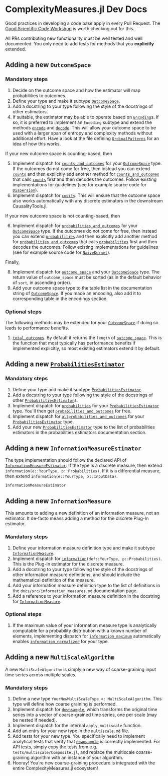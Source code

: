 # ComplexityMeasures.jl Dev Docs

Good practices in developing a code base apply in every Pull Request. The [Good Scientific Code Workshop](https://github.com/JuliaDynamics/GoodScientificCodeWorkshop) is worth checking out for this.

All PRs contributing new functionality must be well tested and well documented. You only need to add tests for methods that you **explicitly** extended.

## Adding a new `OutcomeSpace`

### Mandatory steps

1. Decide on the outcome space and how the estimator will map probabilities to outcomes.
2. Define your type and make it subtype [`OutcomeSpace`](@ref).
3. Add a docstring to your type following the style of the docstrings of other estimators.
4. If suitable, the estimator may be able to operate based on [`Encoding`](@ref)s. If so,
    it is preferred to implement an `Encoding` subtype and extend the methods
    [`encode`](@ref) and [`decode`](@ref). This will allow your outcome space to be used
    with a larger span of entropy and complexity methods without additional effort.
    Have a look at the file defining [`OrdinalPatterns`](@ref) for an idea of how this
    works.

If your new outcome space is counting-based, then

5. Implement dispatch for [`counts_and_outcomes`](@ref) for your [`OutcomeSpace`](@ref)
    type. If the outcomes do not come for free, then instead you can extend
    [`counts`](@ref) and then explicitly add another method for
    [`counts_and_outcomes`](@ref) that calls [`counts`](@ref) first and then decodes
    the outcomes. Follow existing implementations for guidelines (see for example source
    code for [`Dispersion`](@ref)).
6. Implement dispatch for [`codify`](@ref). This will ensure that the outcome space
    also works automatically with any discrete estimators in the downstream CausalityTools.jl.

If your new outcome space is not counting-based, then

6. Implement dispatch for [`probabilities_and_outcomes`](@ref) for your
    [`OutcomeSpace`](@ref) type. If the outcomes do not come for free, then instead you
    can extend [`probabilities`](@ref) and then explicitly add another method for
    [`probabilities_and_outcomes`](@ref) that calls [`probabilities`](@ref) first and
    then decodes the outcomes.
    Follow existing implementations for guidelines (see for example source code for
    [`NaiveKernel`](@ref)).

Finally,

8. Implement dispatch for [`outcome_space`](@ref) and your [`OutcomeSpace`](@ref) type.
    The return value of `outcome_space` must be sorted (as in the default behavior of
    `sort`, in ascending order).
9. Add your outcome space type to the table list in the documentation string of
    [`OutcomeSpace`](@ref). If you made an encoding, also add it to corresponding table
    in the encodings section.

### Optional steps

The following methods may be extended for your [`OutcomeSpace`](@ref) if doing so
leads to performance benefits.

1. [`total_outcomes`](@ref). By default it returns the `length` of [`outcome_space`](@ref).
    This is the function that most typically has performance benefits if implemented
    explicitly, so most existing estimators extend it by default.

## Adding a new [`ProbabilitiesEstimator`](@ref)

### Mandatory steps

1. Define your type and make it subtype [`ProbabilitiesEstimator`](@ref).
2. Add a docstring to your type following the style of the docstrings of other
    [`ProbabilitiesEstimator`](@ref)s.
3. Implement dispatch for [`probabilities`](@ref) for your
    [`ProbabilitiesEstimator`](@ref) type. You'll then get
    [`probabilities_and_outcomes`](@ref) for free.
4. Implement dispatch for [`allprobabilities_and_outcomes`](@ref) for your
    [`ProbabilitiesEstimator`](@ref) type. 
5. Add your new [`ProbabilitiesEstimator`](@ref) type to the list of probabilities
    estimators in the probabilities estimators documentation section.

## Adding a new `InformationMeasureEstimator`

The type implementation should follow the declared API of [`InformationMeasureEstimator`](@ref). If the type is a discrete measure, then extend `information(e::YourType, p::Probabilities)`. If it is a differential measure, then extend `information(e::YourType, x::InputData)`.

```@docs
InformationMeasureEstimator
```

## Adding a new `InformationMeasure`

This amounts to adding a new definition of an information measure, not an estimator. It de-facto means adding a method for the discrete Plug-In estimator.

### Mandatory steps

1. Define your information measure definition type and make it subtype [`InformationMeasure`](@ref).
2. Implement dispatch for [`information`](@ref)`(def::YourType, p::Probabilities)`. This is the Plug-In estimator for the discrete measure.
3. Add a docstring to your type following the style of the docstrings of other information
    measure definitions, and should include the mathematical definition of the measure.
4. Add your information measure definition type to the list of definitions in the
    `docs/src/information_measures.md` documentation page.
5. Add a reference to your information measure definition in the docstring for
    [`InformationMeasure`](@ref).

### Optional steps

1. If the maximum value of your information measure type is analytically computable for a
    probability distribution with a known number of elements, implementing dispatch for
    [`information_maximum`](@ref) automatically enables [`information_normalized`](@ref)
    for your type.

## Adding a new `MultiScaleAlgorithm`

A new `MultiScaleAlgorithm` is simply a new way of coarse-graining input time series 
across multiple scales.

### Mandatory steps

1. Define a new type `YourNewMultiScaleType <: MultiScaleAlgorithm`. This type will
    define how coarse graining is performed.
2. Implement dispatch for [`downsample`](@ref), which transforms the original time series
    into a vector of coarse-grained time series, one per scale (may be nested if needed).
3. Implement dispatch for the internal `apply_multiscale` function.
4. Add an entry for your new type in the `multiscale.md` file.
5. Add tests for your new type. You specifically need to implement analytical tests
    that verify that [`downsample`](@ref) is correctly implemented. For API tests,
    simply copy the tests from e.g. `tests/multiscale/Composite.jl`, and replace the
    multiscale coarse-graining algorithm with an instance of your algorithm.
6. Hooray! You're new coarse-graining procedure is integrated with the entire
    ComplexityMeasures.jl ecosystem!
